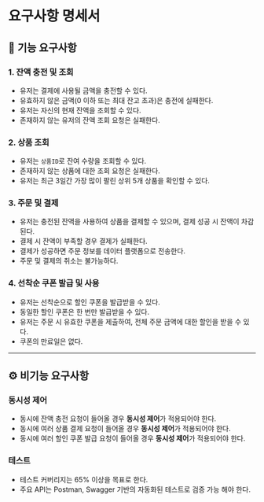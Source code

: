 # 요구사항 명세서
## 📌 기능 요구사항
### 1. 잔액 충전 및 조회
- 유저는 결제에 사용될 금액을 충전할 수 있다.
- 유효하지 않은 금액(0 이하 또는 최대 잔고 초과)은 충전에 실패한다.
- 유저는 자신의 현재 잔액을 조회할 수 있다.
- 존재하지 않는 유저의 잔액 조회 요청은 실패한다.

### 2. 상품 조회
- 유저는 `상품ID`로 잔여 수량을 조회할 수 있다.
- 존재하지 않는 상품에 대한 조회 요청은 실패한다.
- 유저는 최근 3일간 가장 많이 팔린 상위 5개 상품을 확인할 수 있다.

### 3. 주문 및 결제
- 유저는 충전된 잔액을 사용하여 상품을 결제할 수 있으며, 결제 성공 시 잔액이 차감된다.
- 결제 시 잔액이 부족할 경우 결제가 실패한다.
- 결제가 성공하면 주문 정보를 데이터 플랫폼으로 전송한다.
- 주문 및 결제의 취소는 불가능하다. 

### 4. 선착순 쿠폰 발급 및 사용
- 유저는 선착순으로 할인 쿠폰을 발급받을 수 있다.
- 동일한 할인 쿠폰은 한 번만 발급받을 수 있다.
- 유저는 주문 시 유효한 쿠폰을 제출하여, 전체 주문 금액에 대한 할인을 받을 수 있다.
- 쿠폰의 만료일은 없다.
---

## ⚙️ 비기능 요구사항
### 동시성 제어
- 동시에 잔액 충전 요청이 들어올 경우 **동시성 제어**가 적용되어야 한다.
- 동시에 여러 상품 결제 요청이 들어올 경우 **동시성 제어**가 적용되어야 한다.
- 동시에 여러 할인 쿠폰 발급 요청이 들어올 경우 **동시성 제어**가 적용되어야 한다.

### 테스트
- 테스트 커버리지는 65% 이상을 목표로 한다.
- 주요 API는 Postman, Swagger 기반의 자동화된 테스트로 검증 가능 해야 한다.
